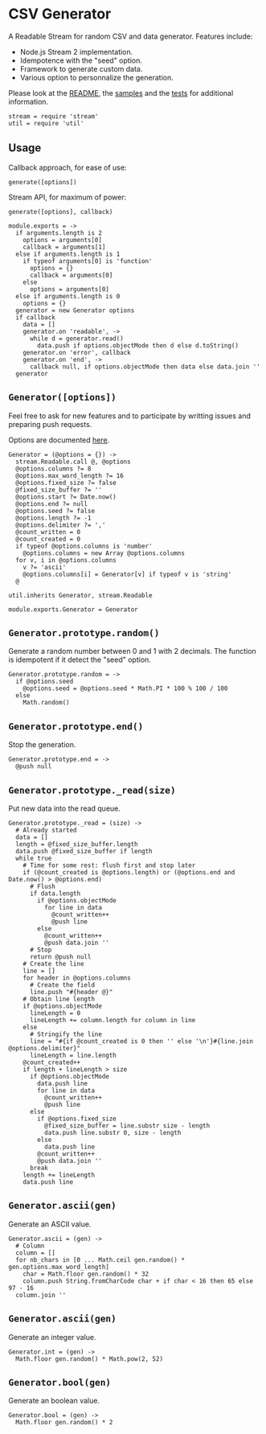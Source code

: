 

# CSV Generator

A Readable Stream for random CSV and data generator. Features include:   

*   Node.js Stream 2 implementation.   
*   Idempotence with the "seed" option.    
*   Framework to generate custom data.   
*   Various option to personnalize the generation.   

Please look at the [README], the [samples] and the [tests] for additional
information.

    stream = require 'stream'
    util = require 'util'

## Usage

Callback approach, for ease of use:   

`generate([options])`   

Stream API, for maximum of power:   

`generate([options], callback)`   

    module.exports = ->
      if arguments.length is 2
        options = arguments[0]
        callback = arguments[1]
      else if arguments.length is 1
        if typeof arguments[0] is 'function'
          options = {}
          callback = arguments[0]
        else 
          options = arguments[0]
      else if arguments.length is 0
        options = {}
      generator = new Generator options
      if callback
        data = []
        generator.on 'readable', ->
          while d = generator.read()
            data.push if options.objectMode then d else d.toString()
        generator.on 'error', callback
        generator.on 'end', ->
          callback null, if options.objectMode then data else data.join ''
      generator

## `Generator([options])`

Feel free to ask for new features and to participate by writting issues and 
preparing push requests.

Options are documented [here](http://csv.adaltas.com/generate/).

    Generator = (@options = {}) ->
      stream.Readable.call @, @options
      @options.columns ?= 8
      @options.max_word_length ?= 16
      @options.fixed_size ?= false
      @fixed_size_buffer ?= ''
      @options.start ?= Date.now()
      @options.end ?= null
      @options.seed ?= false
      @options.length ?= -1
      @options.delimiter ?= ','
      @count_written = 0
      @count_created = 0
      if typeof @options.columns is 'number'
        @options.columns = new Array @options.columns
      for v, i in @options.columns
        v ?= 'ascii'
        @options.columns[i] = Generator[v] if typeof v is 'string'
      @

    util.inherits Generator, stream.Readable
    
    module.exports.Generator = Generator

## `Generator.prototype.random()`

Generate a random number between 0 and 1 with 2 decimals. The function is 
idempotent if it detect the "seed" option.

    Generator.prototype.random = ->
      if @options.seed
        @options.seed = @options.seed * Math.PI * 100 % 100 / 100
      else
        Math.random()

## `Generator.prototype.end()`

Stop the generation.

    Generator.prototype.end = ->
      @push null

## `Generator.prototype._read(size)`

Put new data into the read queue.

    Generator.prototype._read = (size) ->
      # Already started
      data = []
      length = @fixed_size_buffer.length
      data.push @fixed_size_buffer if length
      while true
        # Time for some rest: flush first and stop later
        if (@count_created is @options.length) or (@options.end and Date.now() > @options.end)
          # Flush
          if data.length
            if @options.objectMode
              for line in data
                @count_written++
                @push line
            else
              @count_written++
              @push data.join ''
          # Stop
          return @push null
        # Create the line
        line = []
        for header in @options.columns
          # Create the field
          line.push "#{header @}"
        # Obtain line length
        if @options.objectMode
          lineLength = 0
          lineLength += column.length for column in line
        else
          # Stringify the line
          line = "#{if @count_created is 0 then '' else '\n'}#{line.join @options.delimiter}"
          lineLength = line.length
        @count_created++
        if length + lineLength > size
          if @options.objectMode
            data.push line
            for line in data
              @count_written++
              @push line
          else 
            if @options.fixed_size
              @fixed_size_buffer = line.substr size - length 
              data.push line.substr 0, size - length
            else
              data.push line
            @count_written++
            @push data.join ''
          break
        length += lineLength
        data.push line

## `Generator.ascii(gen)`

Generate an ASCII value.

    Generator.ascii = (gen) ->
      # Column
      column = []
      for nb_chars in [0 ... Math.ceil gen.random() * gen.options.max_word_length]
        char = Math.floor gen.random() * 32
        column.push String.fromCharCode char + if char < 16 then 65 else 97 - 16
      column.join ''

## `Generator.ascii(gen)`

Generate an integer value.

    Generator.int = (gen) ->
      Math.floor gen.random() * Math.pow(2, 52)

## `Generator.bool(gen)`

Generate an boolean value.

    Generator.bool = (gen) ->
      Math.floor gen.random() * 2

[readme]: https://github.com/wdavidw/node-csv-generate
[samples]: https://github.com/wdavidw/node-csv-generate/tree/master/samples
[tests]: https://github.com/wdavidw/node-csv-generate/tree/master/test
